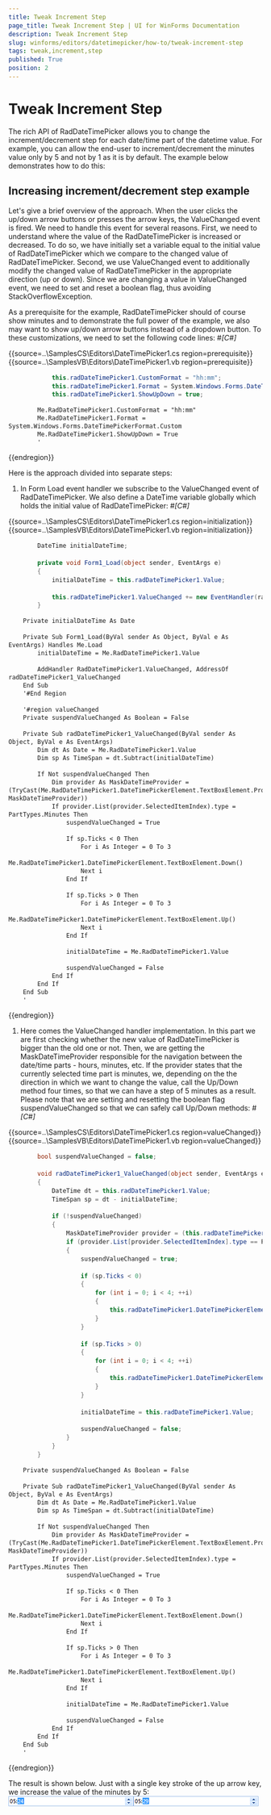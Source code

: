```yaml
---
title: Tweak Increment Step
page_title: Tweak Increment Step | UI for WinForms Documentation
description: Tweak Increment Step
slug: winforms/editors/datetimepicker/how-to/tweak-increment-step
tags: tweak,increment,step
published: True
position: 2
---
```


# Tweak Increment Step



The rich API of RadDateTimePicker allows you to change
      the increment/decrement step for each date/time part of the datetime value.
      For example, you can allow the end-user to increment/decrement the minutes value only by 5
      and not by 1 as it is by default. The example below demonstrates how to do this:           
      

## Increasing increment/decrement step example

Let's give a brief overview of the approach. When the user clicks the up/down arrow buttons
        or presses the arrow keys, the ValueChanged event is fired. We need to handle this event for 
        several reasons. First, we need to understand where the value of the RadDateTimePicker
        is increased or decreased. To do so, we have initially set a variable equal to the initial value of 
        RadDateTimePicker which we compare to the changed value of RadDateTimePicker. Second, we use 
        ValueChanged event to additionally modify the changed value of RadDateTimePicker in the appropriate
        direction (up or down). Since we are changing a value in ValueChanged event, we need to set and reset
        a boolean flag, thus avoiding StackOverflowException. 
       
       

As a prerequisite for the example, RadDateTimePicker should of course show minutes and to demonstrate the 
       full power of the example, we also may want to show up/down arrow buttons instead of a dropdown button. To these
       customizations, we need to set the following code lines:
         #_[C#]_

	



{{source=..\SamplesCS\Editors\DateTimePicker1.cs region=prerequisite}} 
{{source=..\SamplesVB\Editors\DateTimePicker1.vb region=prerequisite}} 

````C#
            this.radDateTimePicker1.CustomFormat = "hh:mm";
            this.radDateTimePicker1.Format = System.Windows.Forms.DateTimePickerFormat.Custom;
            this.radDateTimePicker1.ShowUpDown = true;
````
````VB.NET
        Me.RadDateTimePicker1.CustomFormat = "hh:mm"
        Me.RadDateTimePicker1.Format = System.Windows.Forms.DateTimePickerFormat.Custom
        Me.RadDateTimePicker1.ShowUpDown = True
        '
````

{{endregion}} 




Here is the approach divided into separate steps:

1. In Form Load event handler we subscribe to the ValueChanged event of RadDateTimePicker. We also 
  define a DateTime variable globally which holds the initial value of RadDateTimePicker:
    #_[C#]_

	



{{source=..\SamplesCS\Editors\DateTimePicker1.cs region=initialization}} 
{{source=..\SamplesVB\Editors\DateTimePicker1.vb region=initialization}} 

````C#
        DateTime initialDateTime;

        private void Form1_Load(object sender, EventArgs e)
        {
            initialDateTime = this.radDateTimePicker1.Value;

            this.radDateTimePicker1.ValueChanged += new EventHandler(radDateTimePicker1_ValueChanged);
        }
````
````VB.NET
    Private initialDateTime As Date

    Private Sub Form1_Load(ByVal sender As Object, ByVal e As EventArgs) Handles Me.Load
        initialDateTime = Me.RadDateTimePicker1.Value

        AddHandler RadDateTimePicker1.ValueChanged, AddressOf radDateTimePicker1_ValueChanged
    End Sub
    '#End Region

    '#region valueChanged
    Private suspendValueChanged As Boolean = False

    Private Sub radDateTimePicker1_ValueChanged(ByVal sender As Object, ByVal e As EventArgs)
        Dim dt As Date = Me.RadDateTimePicker1.Value
        Dim sp As TimeSpan = dt.Subtract(initialDateTime)

        If Not suspendValueChanged Then
            Dim provider As MaskDateTimeProvider = (TryCast(Me.RadDateTimePicker1.DateTimePickerElement.TextBoxElement.Provider, MaskDateTimeProvider))
            If provider.List(provider.SelectedItemIndex).type = PartTypes.Minutes Then
                suspendValueChanged = True

                If sp.Ticks < 0 Then
                    For i As Integer = 0 To 3
                        Me.RadDateTimePicker1.DateTimePickerElement.TextBoxElement.Down()
                    Next i
                End If

                If sp.Ticks > 0 Then
                    For i As Integer = 0 To 3
                        Me.RadDateTimePicker1.DateTimePickerElement.TextBoxElement.Up()
                    Next i
                End If

                initialDateTime = Me.RadDateTimePicker1.Value

                suspendValueChanged = False
            End If
        End If
    End Sub
    '
````

{{endregion}} 




1. Here comes the ValueChanged handler implementation. In this part we are
  first checking whether the new value of RadDateTimePicker is bigger than 
  the old one or not. Then, we are getting the MaskDateTimeProvider
  responsible for the navigation between the date/time parts - hours, minutes, etc.
  If the provider states that the currently selected time part is minutes,
  we, depending on the the direction in which we want to change the value,
  call the Up/Down method four times, so that we can have a step of 5 minutes
  as a result. Please note that we are setting and resetting the boolean flag
  suspendValueChanged so that we can safely call Up/Down methods:
  #_[C#]_

	



{{source=..\SamplesCS\Editors\DateTimePicker1.cs region=valueChanged}} 
{{source=..\SamplesVB\Editors\DateTimePicker1.vb region=valueChanged}} 

````C#
        bool suspendValueChanged = false;

        void radDateTimePicker1_ValueChanged(object sender, EventArgs e)
        {
            DateTime dt = this.radDateTimePicker1.Value;
            TimeSpan sp = dt - initialDateTime;

            if (!suspendValueChanged)
            {
                MaskDateTimeProvider provider = (this.radDateTimePicker1.DateTimePickerElement.TextBoxElement.Provider as MaskDateTimeProvider);
                if (provider.List[provider.SelectedItemIndex].type == PartTypes.Minutes)
                {
                    suspendValueChanged = true;

                    if (sp.Ticks < 0)
                    {
                        for (int i = 0; i < 4; ++i)
                        {
                            this.radDateTimePicker1.DateTimePickerElement.TextBoxElement.Down();
                        }
                    }

                    if (sp.Ticks > 0)
                    {
                        for (int i = 0; i < 4; ++i)
                        {
                            this.radDateTimePicker1.DateTimePickerElement.TextBoxElement.Up();
                        }
                    }

                    initialDateTime = this.radDateTimePicker1.Value;

                    suspendValueChanged = false;
                }
            }
        }
````
````VB.NET
    Private suspendValueChanged As Boolean = False

    Private Sub radDateTimePicker1_ValueChanged(ByVal sender As Object, ByVal e As EventArgs)
        Dim dt As Date = Me.RadDateTimePicker1.Value
        Dim sp As TimeSpan = dt.Subtract(initialDateTime)

        If Not suspendValueChanged Then
            Dim provider As MaskDateTimeProvider = (TryCast(Me.RadDateTimePicker1.DateTimePickerElement.TextBoxElement.Provider, MaskDateTimeProvider))
            If provider.List(provider.SelectedItemIndex).type = PartTypes.Minutes Then
                suspendValueChanged = True

                If sp.Ticks < 0 Then
                    For i As Integer = 0 To 3
                        Me.RadDateTimePicker1.DateTimePickerElement.TextBoxElement.Down()
                    Next i
                End If

                If sp.Ticks > 0 Then
                    For i As Integer = 0 To 3
                        Me.RadDateTimePicker1.DateTimePickerElement.TextBoxElement.Up()
                    Next i
                End If

                initialDateTime = Me.RadDateTimePicker1.Value

                suspendValueChanged = False
            End If
        End If
    End Sub
    '
````

{{endregion}} 




The result is shown below. Just with a single key stroke of the up arrow key, we increase the value of the
minutes by 5:
![editors-maskededitbox-how-to-tweak-increment-step 001](images/editors-maskededitbox-how-to-tweak-increment-step001.png)![editors-maskededitbox-how-to-tweak-increment-step 002](images/editors-maskededitbox-how-to-tweak-increment-step002.png)
